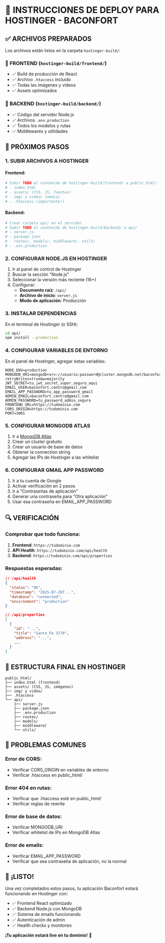 # 🚀 INSTRUCCIONES DE DEPLOY PARA HOSTINGER - BACONFORT

## ✅ ARCHIVOS PREPARADOS

Los archivos están listos en la carpeta `hostinger-build/`:

### 📁 **FRONTEND** (`hostinger-build/frontend/`)
- ✅ Build de producción de React
- ✅ Archivo `.htaccess` incluido
- ✅ Todas las imágenes y videos
- ✅ Assets optimizados

### 📁 **BACKEND** (`hostinger-build/backend/`)
- ✅ Código del servidor Node.js
- ✅ Archivos `.env.production` 
- ✅ Todos los modelos y rutas
- ✅ Middlewares y utilidades

## 🔧 PRÓXIMOS PASOS

### **1. SUBIR ARCHIVOS A HOSTINGER**

#### Frontend:
```bash
# Subir TODO el contenido de hostinger-build/frontend/ a public_html/
# - index.html
# - assets/ (CSS, JS, fuentes)
# - img/ y video/ (media)
# - .htaccess (importante!)
```

#### Backend:
```bash
# Crear carpeta api/ en el servidor
# Subir TODO el contenido de hostinger-build/backend/ a api/
# - server.js
# - package.json
# - routes/, models/, middleware/, utils/
# - .env.production
```

### **2. CONFIGURAR NODE.JS EN HOSTINGER**

1. Ir al panel de control de Hostinger
2. Buscar la sección "Node.js"
3. Seleccionar la versión más reciente (16+)
4. Configurar:
   - **Documento raíz**: `/api/`
   - **Archivo de inicio**: `server.js`
   - **Modo de aplicación**: Producción

### **3. INSTALAR DEPENDENCIAS**

En el terminal de Hostinger (o SSH):
```bash
cd api/
npm install --production
```

### **4. CONFIGURAR VARIABLES DE ENTORNO**

En el panel de Hostinger, agregar estas variables:

```env
NODE_ENV=production
MONGODB_URI=mongodb+srv://usuario:password@cluster.mongodb.net/baconfort?retryWrites=true&w=majority
JWT_SECRET=tu_jwt_secret_super_seguro_aqui
EMAIL_USER=baconfort.centro@gmail.com
EMAIL_APP_PASSWORD=tu_app_password_gmail
ADMIN_EMAIL=baconfort.centro@gmail.com
ADMIN_PASSWORD=tu_password_admin_seguro
FRONTEND_URL=https://tudominio.com
CORS_ORIGIN=https://tudominio.com
PORT=3001
```

### **5. CONFIGURAR MONGODB ATLAS**

1. Ir a [MongoDB Atlas](https://cloud.mongodb.com/)
2. Crear un cluster gratuito
3. Crear un usuario de base de datos
4. Obtener la connection string
5. Agregar las IPs de Hostinger a las whitelist

### **6. CONFIGURAR GMAIL APP PASSWORD**

1. Ir a tu cuenta de Google
2. Activar verificación en 2 pasos
3. Ir a "Contraseñas de aplicación"
4. Generar una contraseña para "Otra aplicación"
5. Usar esa contraseña en EMAIL_APP_PASSWORD

## 🔍 VERIFICACIÓN

### **Comprobar que todo funciona:**

1. **Frontend**: `https://tudominio.com`
2. **API Health**: `https://tudominio.com/api/health`
3. **Backend**: `https://tudominio.com/api/properties`

### **Respuestas esperadas:**

```json
// /api/health
{
  "status": "OK",
  "timestamp": "2025-07-26T...",
  "database": "connected",
  "environment": "production"
}

// /api/properties
[
  {
    "id": "...",
    "title": "Santa Fe 3770",
    "address": "...",
    ...
  }
]
```

## 🎯 ESTRUCTURA FINAL EN HOSTINGER

```
public_html/
├── index.html (frontend)
├── assets/ (CSS, JS, imágenes)
├── img/ y video/
├── .htaccess
└── api/
    ├── server.js
    ├── package.json
    ├── .env.production
    ├── routes/
    ├── models/
    ├── middleware/
    └── utils/
```

## 🚨 PROBLEMAS COMUNES

### **Error de CORS:**
- Verificar CORS_ORIGIN en variables de entorno
- Verificar .htaccess en public_html/

### **Error 404 en rutas:**
- Verificar que .htaccess esté en public_html/
- Verificar reglas de rewrite

### **Error de base de datos:**
- Verificar MONGODB_URI
- Verificar whitelist de IPs en MongoDB Atlas

### **Error de emails:**
- Verificar EMAIL_APP_PASSWORD
- Verificar que sea contraseña de aplicación, no la normal

## 🎉 ¡LISTO!

Una vez completados estos pasos, tu aplicación Baconfort estará funcionando en Hostinger con:

- ✅ Frontend React optimizado
- ✅ Backend Node.js con MongoDB
- ✅ Sistema de emails funcionando
- ✅ Autenticación de admin
- ✅ Health checks y monitoreo

**¡Tu aplicación estará live en tu dominio!** 🚀
